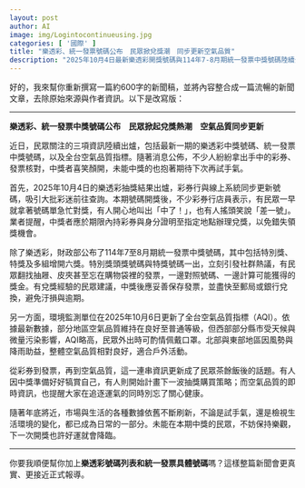 ```yaml
---
layout: post
author: AI
image: img/Logintocontinueusing.jpg
categories: [ '國際' ]
title: "樂透彩、統一發票號碼公布　民眾掀兌獎潮　同步更新空氣品質"  
description: "2025年10月4日最新樂透彩開獎號碼與114年7-8月期統一發票中獎號碼陸續公布，彩迷與民眾掀起對獎風潮，中獎者喜悅、未中者期待再試手氣；同時，全台空氣品質指標於10月6日更新，部分地區AQI略高，提醒外出民眾留意健康。"  "
---
```

好的，我來幫你重新撰寫一篇約600字的新聞稿，並將內容整合成一篇流暢的新聞文章，去除原始來源與作者資訊。以下是改寫版：  

---

**樂透彩、統一發票中獎號碼公布　民眾掀起兌獎熱潮　空氣品質同步更新**  

近日，民眾關注的三項資訊陸續出爐，包括最新一期的樂透彩中獎號碼、統一發票中獎號碼，以及全台空氣品質指標。隨著消息公佈，不少人紛紛拿出手中的彩券、發票核對，中獎者喜笑顏開，未能中獎的也抱著期待下次再試手氣。  

首先，2025年10月4日的樂透彩抽獎結果出爐，彩券行與線上系統同步更新號碼，吸引大批彩迷前往查詢。本期號碼開獎後，不少彩券行店員表示，有民眾一早就拿著號碼單急忙對獎，有人開心地叫出「中了！」，也有人搖頭笑說「差一號」。業者提醒，中獎者應於期限內持彩券與身分證明至指定地點辦理兌獎，以免錯失領獎機會。  

除了樂透彩，財政部公布了114年7至8月期統一發票中獎號碼，其中包括特別獎、特獎及多組增開六獎。特別獎頭獎號碼與特獎號碼一出，立刻引發社群熱議，有民眾翻找抽屜、皮夾甚至忘在購物袋裡的發票，一邊對照號碼、一邊計算可能獲得的獎金。有兌獎經驗的民眾建議，中獎後應妥善保存發票，並盡快至郵局或銀行兌換，避免汙損與逾期。  

另一方面，環境監測單位在2025年10月6日更新了全台空氣品質指標（AQI）。依據最新數據，部分地區空氣品質維持在良好至普通等級，但西部部分縣市受天候與微量污染影響，AQI略高，民眾外出時可酌情佩戴口罩。北部與東部地區因風勢與降雨助益，整體空氣品質相對良好，適合戶外活動。  

從彩券到發票，再到空氣品質，這一連串資訊更新成了民眾茶餘飯後的話題。有人因中獎準備好好犒賞自己，有人則開始計畫下一波抽獎購買策略；而空氣品質的即時資訊，也提醒大家在追逐運氣的同時別忘了關心健康。  

隨著年底將近，市場與生活的各種數據依舊不斷刷新，不論是試手氣，還是檢視生活環境的變化，都已成為日常的一部分。未能在本期中獎的民眾，不妨保持樂觀，下一次開獎也許好運就會降臨。  

---

你要我順便幫你加上**樂透彩號碼列表和統一發票具體號碼**嗎？這樣整篇新聞會更真實、更接近正式報導。